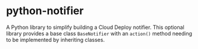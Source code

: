 # python-notifier

A Python library to simplify building a Cloud Deploy notifier. This optional
library provides a base class `BaseNotifier` with an `action()` method needing
to be implemented by inheriting classes.
